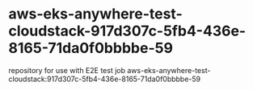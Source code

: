 # aws-eks-anywhere-test-cloudstack-917d307c-5fb4-436e-8165-71da0f0bbbbe-59
repository for use with E2E test job aws-eks-anywhere-test-cloudstack:917d307c-5fb4-436e-8165-71da0f0bbbbe-59
